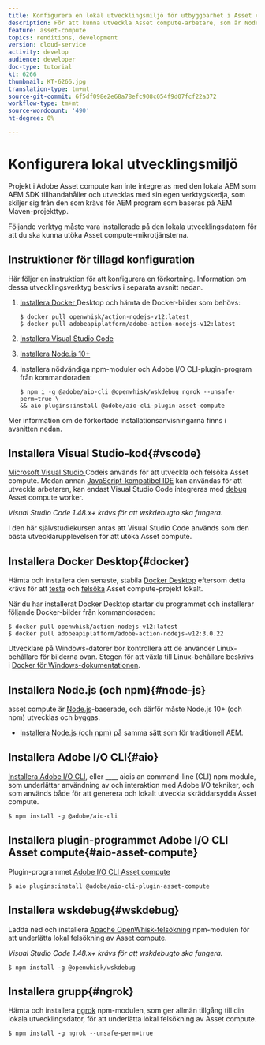 ```yaml
---
title: Konfigurera en lokal utvecklingsmiljö för utbyggbarhet i Asset compute
description: För att kunna utveckla Asset compute-arbetare, som är Node.js JavaScript-program, krävs särskilda utvecklingsverktyg som skiljer sig från traditionell AEM, från Node.js och olika npm-moduler till Docker Desktop och Microsoft Visual Studio Code.
feature: asset-compute
topics: renditions, development
version: cloud-service
activity: develop
audience: developer
doc-type: tutorial
kt: 6266
thumbnail: KT-6266.jpg
translation-type: tm+mt
source-git-commit: 6f5df098e2e68a78efc908c054f9d07fcf22a372
workflow-type: tm+mt
source-wordcount: '490'
ht-degree: 0%

---
```



# Konfigurera lokal utvecklingsmiljö

Projekt i Adobe Asset compute kan inte integreras med den lokala AEM som AEM SDK tillhandahåller och utvecklas med sin egen verktygskedja, som skiljer sig från den som krävs för AEM program som baseras på AEM Maven-projekttyp.

Följande verktyg måste vara installerade på den lokala utvecklingsdatorn för att du ska kunna utöka Asset compute-mikrotjänsterna.

## Instruktioner för tillagd konfiguration

Här följer en instruktion för att konfigurera en förkortning. Information om dessa utvecklingsverktyg beskrivs i separata avsnitt nedan.

1. [Installera Docker ](https://www.docker.com/products/docker-desktop) Desktop och hämta de Docker-bilder som behövs:

   ```
   $ docker pull openwhisk/action-nodejs-v12:latest
   $ docker pull adobeapiplatform/adobe-action-nodejs-v12:latest
   ```

1. [Installera Visual Studio Code](https://code.visualstudio.com/download)
1. [Installera Node.js 10+](../../local-development-environment/development-tools.md#node-js)
1. Installera nödvändiga npm-moduler och Adobe I/O CLI-plugin-program från kommandoraden:

   ```
   $ npm i -g @adobe/aio-cli @openwhisk/wskdebug ngrok --unsafe-perm=true \
   && aio plugins:install @adobe/aio-cli-plugin-asset-compute
   ```

Mer information om de förkortade installationsanvisningarna finns i avsnitten nedan.

## Installera Visual Studio-kod{#vscode}

[Microsoft Visual Studio ](https://code.visualstudio.com/download) Codeis används för att utveckla och felsöka Asset compute. Medan annan [JavaScript-kompatibel IDE](../../local-development-environment/development-tools.md#set-up-the-development-ide) kan användas för att utveckla arbetaren, kan endast Visual Studio Code integreras med [debug](../test-debug/debug.md) Asset compute worker.

_Visual Studio Code 1.48.x+ krävs för att  [](#wskdebug) wskdebugto ska fungera._

I den här självstudiekursen antas att Visual Studio Code används som den bästa utvecklarupplevelsen för att utöka Asset compute.

## Installera Docker Desktop{#docker}

Hämta och installera den senaste, stabila [Docker Desktop](https://www.docker.com/products/docker-desktop) eftersom detta krävs för att [testa](../test-debug/test.md) och [felsöka](../test-debug/debug.md) Asset compute-projekt lokalt.

När du har installerat Docker Desktop startar du programmet och installerar följande Docker-bilder från kommandoraden:

```
$ docker pull openwhisk/action-nodejs-v12:latest
$ docker pull adobeapiplatform/adobe-action-nodejs-v12:3.0.22
```

Utvecklare på Windows-datorer bör kontrollera att de använder Linux-behållare för bilderna ovan. Stegen för att växla till Linux-behållare beskrivs i [Docker för Windows-dokumentationen](https://docs.docker.com/docker-for-windows/).

## Installera Node.js (och npm){#node-js}

asset compute är [Node.js](https://nodejs.org/)-baserade, och därför måste Node.js 10+ (och npm) utvecklas och byggas.

+ [Installera Node.js (och npm)](../../local-development-environment/development-tools.md#node-js) på samma sätt som för traditionell AEM.

## Installera Adobe I/O CLI{#aio}

[Installera Adobe I/O CLI](../../local-development-environment/development-tools.md#aio-cli), eller  ____ aiois an command-line (CLI) npm module, som underlättar användning av och interaktion med Adobe I/O tekniker, och som används både för att generera och lokalt utveckla skräddarsydda Asset compute.

```
$ npm install -g @adobe/aio-cli
```

## Installera plugin-programmet Adobe I/O CLI Asset compute{#aio-asset-compute}

Plugin-programmet [Adobe I/O CLI Asset compute](https://github.com/adobe/aio-cli-plugin-asset-compute)

```
$ aio plugins:install @adobe/aio-cli-plugin-asset-compute
```

## Installera wskdebug{#wskdebug}

Ladda ned och installera [Apache OpenWhisk-felsökning](https://www.npmjs.com/package/@openwhisk/wskdebug) npm-modulen för att underlätta lokal felsökning av Asset compute.

_Visual Studio Code 1.48.x+ krävs för att  [](#wskdebug) wskdebugto ska fungera._

```
$ npm install -g @openwhisk/wskdebug
```

## Installera grupp{#ngrok}

Hämta och installera [ngrok](https://www.npmjs.com/package/ngrok) npm-modulen, som ger allmän tillgång till din lokala utvecklingsdator, för att underlätta lokal felsökning av Asset compute.

```
$ npm install -g ngrok --unsafe-perm=true
```
